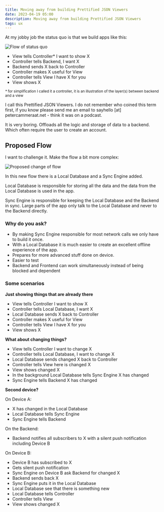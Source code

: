 ```yaml
---
title: Moving away from building Prettified JSON Viewers
date: 2023-04-19 05:00
description: Moving away from building Prettified JSON Viewers
tags: ux
---
```


At my jobby job the status quo is that we build apps like this: 

![Flow of status quo](../../../assets/images/journal/moving-away-from-building-prettified-json-viewers/status-quo.png "Flow of status quo")

- View tells Controller* I want to show X
- Controller tells Backend, I want X
- Backend sends X back to Controller
- Controller makes X useful for View
- Controller tells View I have X for you
- View shows X

<small>_*_ for simplification I called it a controller, it is an illustration of the layer(s) between backend and a view</small>

I call this Prettified JSON Viewers. I do not remember who coined this term first, if you know please send me an email to sayhello [at] petercammeraat.net - think it was on a podcast.

It is very boring. Offloads all the logic and storage of data to a backend. Which often require the user to create an account.


## Proposed Flow

I want to challenge it. Make the flow a bit more complex:

![Proposed change of flow](../../../assets/images/journal/moving-away-from-building-prettified-json-viewers/proposed-change.png "Proposed change of flow")


In this new flow there is a Local Database and a Sync Engine added. 

Local Database is responsible for storing all the data and the data from the Local Database is used in the app.

Sync Engine is responsible for keeping the Local Database and the Backend in sync. Large parts of the app only talk to the Local Database and never to the Backend directly.


### Why do you ask?

- By making Sync Engine responsible for most network calls we only have to build it once.
- With a Local Database it is much easier to create an excellent offline experience of the app.
- Prepares for more advanced stuff done on device.
- Easier to test
- Backend and Frontend can work simultaneously instead of being blocked and dependent



### Some scenarios

**Just showing things that are already there**

- View tells Controller I want to show X
- Controller tells Local Database, I want X
- Local Database sends X back to Controller
- Controller makes X useful for View
- Controller tells View I have X for you
- View shows X

**What about changing things?**

- View tells Controller I want to change X
- Controller tells Local Database, I want to change X
- Local Database sends changed X back to Controller
- Controller tells View here is changed X
- View shows changed X
- In the background Local Database tells Sync Engine X has changed
- Sync Engine tells Backend X has changed


**Second device?**

On Device A:
- X has changed in the Local Database
- Local Database tells Sync Engine
- Sync Engine tells Backend

On the Backend:
- Backend notifies all subscribers to X with a silent push notification including Device B

On Device B:
- Device B has subscribed to X
- Gets silent push notification
- Sync Engine on Device B ask Backend for changed X
- Backend sends back X
- Sync Engine puts it in the Local Database
- Local Database see that there is something new
- Local Database tells Controller
- Controller tells View
- View shows changed X

